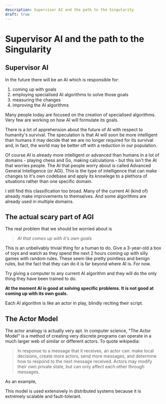 ```yaml
---
description: Supervisor AI and the path to the Singularity
draft: true
---
```


# Supervisor AI and the path to the Singularity

## Supervisor AI

In the future there will be an AI which is responsible for:
1. coming up with goals
2. employing specialised AI algorithms to solve those goals
3. measuring the changes
4. improving the AI algorithms

Many people today are focused on the creation of specialised algorithms. Very few are working on how AI will formulate its goals.

There is a lot of apprehension about the future of AI with respect to humanity's survival. The speculation is that AI will soon be more intelligent than humans it may decide that we are no longer required for its survival and, in fact, the world may be better off with a reduction in our population. 

Of course AI is already more intelligent or advanced than humans in a lot of domains - playing chess and Go, making calculations - but this isn't the AI that worries people. The AI that people worry about is called Advanced General Intelligence (or AGI). This is the type of intelligence that can make changes to it's own codebase and apply its knowlege to a plethora of situations rather than one specific domain. 

I still find this classification too broad. Many of the current AI (kind of) already make improvements to themselves. And some algorithms are already used in multiple domains.


## The actual scary part of AGI 

The real problem that we should be worried about is

> _AI that comes up with it's own goals_

This is an unbelivably trivial thing for a human to do. Give a 3-year-old a box of toys and watch as they spend the next 2 hours coming up with silly games with random rules. These seem like pretty pointless and benign rules, but the fact that they can do it is far beyond where AI is. For now.

Try giving a computer to any current AI algorithm and they will do the only thing they have been trained to do.

__At the moment AI is good at solving specific problems. It is not good at coming up with its own goals.__

Each AI algorithm is like an actor in  play, blindly reciting their script.


## The Actor Model

The actor analogy is actually very apt. In computer science, "The Actor Model" is a method of creating very discrete programs can operate in a much larger web of similar or different actors. To quote wikipedia:

> In response to a message that it receives, an actor can: make local decisions, create more actors, send more messages, and determine how to respond to the next message received. Actors may modify their own private state, but can only affect each other through messages.

As an example,

This model is used extensively in distributed systems because it is extremely scalable and fault-tolerant. 